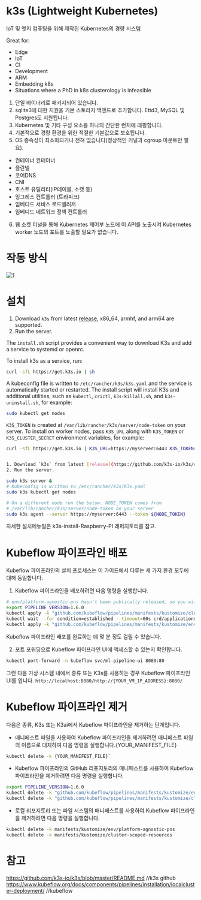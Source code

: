 # k3s (Lightweight Kubernetes)

IoT 및 엣지 컴퓨팅을 위해 제작된 Kubernetes의 경량 시스템

Great for:

* Edge
* IoT
* CI
* Development
* ARM
* Embedding k8s
* Situations where a PhD in k8s clusterology is infeasible

1. 단일 바이너리로 패키지되어 있습니다.
2. sqlite3에 대한 지원을 기본 스토리지 백엔드로 추가합니다. Ettd3, MySQL 및 Postgres도 지원됩니다.
3. Kubernetes 및 기타 구성 요소를 하나의 간단한 런처에 래핑합니다.
4. 기본적으로 경량 환경을 위한 적절한 기본값으로 보호됩니다.
5. OS 종속성이 최소화되거나 전혀 없습니다(정상적인 커널과 cgroup 마운트만 필요).
- 컨테이너 컨테이너
- 플란넬
- 코어DNS
- CNI
- 호스트 유틸리티(IP테이블, 소캣 등)
- 잉그레스 컨트롤러 (트라피크)
- 임베디드 서비스 로드밸러저
- 임베디드 네트워크 정책 컨트롤러
6. 웹 소켓 터널을 통해 Kubernetes 제어부 노드에 이 API를 노출시켜 Kubernetes worker 노드의 포트를 노출할 필요가 없습니다.

# 작동 방식

![1](https://user-images.githubusercontent.com/73589723/124220346-b2d6b880-db38-11eb-8e10-80ad51b9031b.PNG)

# 설치

1. Download `k3s` from latest [release](https://github.com/k3s-io/k3s/releases/latest), x86_64, armhf, and arm64 are supported.
1. Run the server.

The `install.sh` script provides a convenient way to download K3s and add a service to systemd or openrc.

To install k3s as a service, run:

```bash
curl -sfL https://get.k3s.io | sh -
```

A kubeconfig file is written to `/etc/rancher/k3s/k3s.yaml` and the service is automatically started or restarted.
The install script will install K3s and additional utilities, such as `kubectl`, `crictl`, `k3s-killall.sh`, and `k3s-uninstall.sh`, for example:

```bash
sudo kubectl get nodes
```

`K3S_TOKEN` is created at `/var/lib/rancher/k3s/server/node-token` on your server.
To install on worker nodes, pass `K3S_URL` along with
`K3S_TOKEN` or `K3S_CLUSTER_SECRET` environment variables, for example:

```bash
curl -sfL https://get.k3s.io | K3S_URL=https://myserver:6443 K3S_TOKEN=XXX sh -
```
```bash

1. Download `k3s` from latest [release](https://github.com/k3s-io/k3s/releases/latest), x86_64, armhf, and arm64 are supported.
2. Run the server.

sudo k3s server &
# Kubeconfig is written to /etc/rancher/k3s/k3s.yaml
sudo k3s kubectl get nodes

# On a different node run the below. NODE_TOKEN comes from
# /var/lib/rancher/k3s/server/node-token on your server
sudo k3s agent --server https://myserver:6443 --token ${NODE_TOKEN}
```
자세한 설치메뉴얼은 k3s-install-Raspberry-PI 레퍼지토리를 참고.

# Kubeflow 파이프라인 배포

Kubeflow 파이프라인의 설치 프로세스는 이 가이드에서 다루는 세 가지 환경 모두에 대해 동일합니다.

1. Kubeflow 파이프라인을 배포하려면 다음 명령을 실행합니다.

```bash
# env/platform-agnostic-pns hasn't been publically released, so you will install it from master
export PIPELINE_VERSION=1.6.0
kubectl apply -k "github.com/kubeflow/pipelines/manifests/kustomize/cluster-scoped-resources?ref=$PIPELINE_VERSION"
kubectl wait --for condition=established --timeout=60s crd/applications.app.k8s.io
kubectl apply -k "github.com/kubeflow/pipelines/manifests/kustomize/env/platform-agnostic-pns?ref=$PIPELINE_VERSION"
```
Kubeflow 파이프라인 배포를 완료하는 데 몇 분 정도 걸릴 수 있습니다.

2. 포트 포워딩으로 Kubeflow 파이프라인 UI에 액세스할 수 있는지 확인합니다.
```bash
kubectl port-forward -n kubeflow svc/ml-pipeline-ui 8080:80
```

그런 다음 가상 시스템 내에서 종류 또는 K3s를 사용하는 경우 Kubeflow 파이프라인 UI를 엽니다.
```http://localhost:8080/http://{YOUR_VM_IP_ADDRESS}:8080/```

# Kubeflow 파이프라인 제거

다음은 종류, K3s 또는 K3ai에서 Kubeflow 파이프라인을 제거하는 단계입니다.

- 매니페스트 파일을 사용하여 Kubeflow 파이프라인을 제거하려면 매니페스트 파일의 이름으로 대체하여 다음 명령을 실행합니다.{YOUR_MANIFEST_FILE}

```bash
kubectl delete -k {YOUR_MANIFEST_FILE}`
```

- Kubeflow 파이프라인의 GitHub 리포지토리의 매니페스트를 사용하여 Kubeflow 파이프라인을 제거하려면 다음 명령을 실행합니다.

```bash
export PIPELINE_VERSION=1.6.0
kubectl delete -k "github.com/kubeflow/pipelines/manifests/kustomize/env/platform-agnostic-pns?ref=$PIPELINE_VERSION"
kubectl delete -k "github.com/kubeflow/pipelines/manifests/kustomize/cluster-scoped-resources?ref=$PIPELINE_VERSION"
```

- 로컬 리포지토리 또는 파일 시스템의 매니페스트를 사용하여 Kubeflow 파이프라인을 제거하려면 다음 명령을 실행합니다.

```bash
kubectl delete -k manifests/kustomize/env/platform-agnostic-pns
kubectl delete -k manifests/kustomize/cluster-scoped-resources
```

# 참고
https://github.com/k3s-io/k3s/blob/master/README.md  //k3s github
https://www.kubeflow.org/docs/components/pipelines/installation/localcluster-deployment/  //kubeflow

